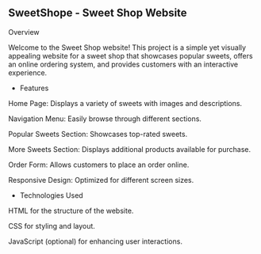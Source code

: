 ## SweetShope - Sweet Shop Website

Overview

Welcome to the Sweet Shop website! This project is a simple yet visually appealing website for a sweet shop that showcases popular sweets, offers an online ordering system, and provides customers with an interactive experience.

* Features

Home Page: Displays a variety of sweets with images and descriptions.

Navigation Menu: Easily browse through different sections.

Popular Sweets Section: Showcases top-rated sweets.

More Sweets Section: Displays additional products available for purchase.

Order Form: Allows customers to place an order online.

Responsive Design: Optimized for different screen sizes.

* Technologies Used

HTML for the structure of the website.

CSS for styling and layout.

JavaScript (optional) for enhancing user interactions.

